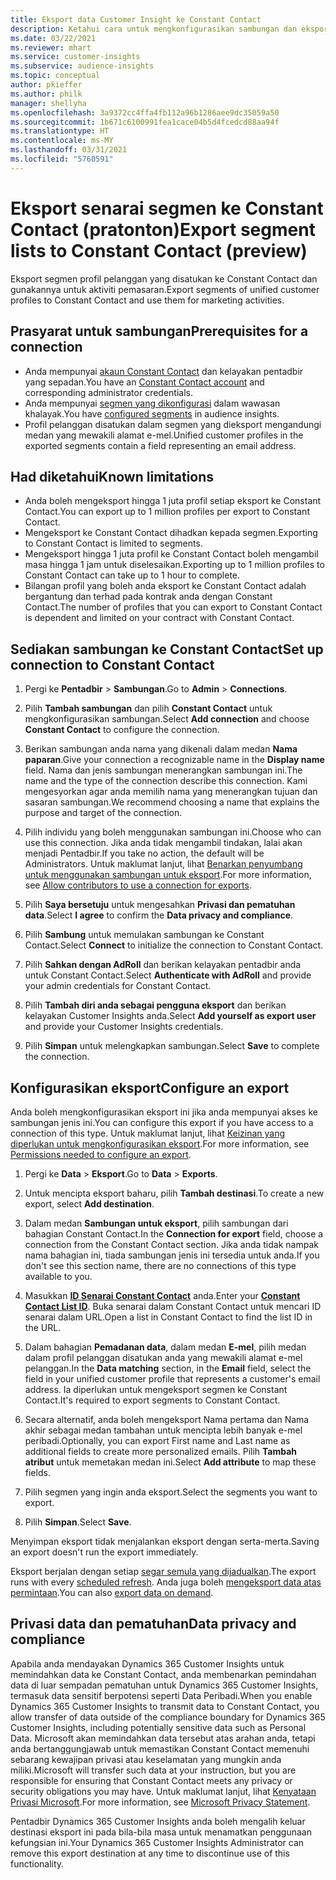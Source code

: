 ```yaml
---
title: Eksport data Customer Insight ke Constant Contact
description: Ketahui cara untuk mengkonfigurasikan sambungan dan eksport ke Constant Contact.
ms.date: 03/22/2021
ms.reviewer: mhart
ms.service: customer-insights
ms.subservice: audience-insights
ms.topic: conceptual
author: pkieffer
ms.author: philk
manager: shellyha
ms.openlocfilehash: 3a9372cc4ffa4fb112a96b1286aee9dc35059a50
ms.sourcegitcommit: 1b671c6100991fea1cace04b5d4fcedcd88aa94f
ms.translationtype: HT
ms.contentlocale: ms-MY
ms.lasthandoff: 03/31/2021
ms.locfileid: "5760591"
---
```

# <a name="export-segment-lists-to-constant-contact-preview"></a><span data-ttu-id="d642e-103">Eksport senarai segmen ke Constant Contact (pratonton)</span><span class="sxs-lookup"><span data-stu-id="d642e-103">Export segment lists to Constant Contact (preview)</span></span>

<span data-ttu-id="d642e-104">Eksport segmen profil pelanggan yang disatukan ke Constant Contact dan gunakannya untuk aktiviti pemasaran.</span><span class="sxs-lookup"><span data-stu-id="d642e-104">Export segments of unified customer profiles to Constant Contact and use them for marketing activities.</span></span> 

## <a name="prerequisites-for-a-connection"></a><span data-ttu-id="d642e-105">Prasyarat untuk sambungan</span><span class="sxs-lookup"><span data-stu-id="d642e-105">Prerequisites for a connection</span></span>

-   <span data-ttu-id="d642e-106">Anda mempunyai [akaun Constant Contact](https://www.constantcontact.com/account-home) dan kelayakan pentadbir yang sepadan.</span><span class="sxs-lookup"><span data-stu-id="d642e-106">You have an [Constant Contact account](https://www.constantcontact.com/account-home) and corresponding administrator credentials.</span></span>
-   <span data-ttu-id="d642e-107">Anda mempunyai [segmen yang dikonfigurasi](segments.md) dalam wawasan khalayak.</span><span class="sxs-lookup"><span data-stu-id="d642e-107">You have [configured segments](segments.md) in audience insights.</span></span>
-   <span data-ttu-id="d642e-108">Profil pelanggan disatukan dalam segmen yang dieksport mengandungi medan yang mewakili alamat e-mel.</span><span class="sxs-lookup"><span data-stu-id="d642e-108">Unified customer profiles in the exported segments contain a field representing an email address.</span></span>

## <a name="known-limitations"></a><span data-ttu-id="d642e-109">Had diketahui</span><span class="sxs-lookup"><span data-stu-id="d642e-109">Known limitations</span></span>

- <span data-ttu-id="d642e-110">Anda boleh mengeksport hingga 1 juta profil setiap eksport ke Constant Contact.</span><span class="sxs-lookup"><span data-stu-id="d642e-110">You can export up to 1 million profiles per export to Constant Contact.</span></span>
- <span data-ttu-id="d642e-111">Mengeksport ke Constant Contact dihadkan kepada segmen.</span><span class="sxs-lookup"><span data-stu-id="d642e-111">Exporting to Constant Contact is limited to segments.</span></span>
- <span data-ttu-id="d642e-112">Mengeksport hingga 1 juta profil ke Constant Contact boleh mengambil masa hingga 1 jam untuk diselesaikan.</span><span class="sxs-lookup"><span data-stu-id="d642e-112">Exporting up to 1 million profiles to Constant Contact can take up to 1 hour to complete.</span></span> 
- <span data-ttu-id="d642e-113">Bilangan profil yang boleh anda eksport ke Constant Contact adalah bergantung dan terhad pada kontrak anda dengan Constant Contact.</span><span class="sxs-lookup"><span data-stu-id="d642e-113">The number of profiles that you can export to Constant Contact is dependent and limited on your contract with Constant Contact.</span></span>

## <a name="set-up-connection-to-constant-contact"></a><span data-ttu-id="d642e-114">Sediakan sambungan ke Constant Contact</span><span class="sxs-lookup"><span data-stu-id="d642e-114">Set up connection to Constant Contact</span></span>

1. <span data-ttu-id="d642e-115">Pergi ke **Pentadbir** > **Sambungan**.</span><span class="sxs-lookup"><span data-stu-id="d642e-115">Go to **Admin** > **Connections**.</span></span>

1. <span data-ttu-id="d642e-116">Pilih **Tambah sambungan** dan pilih **Constant Contact** untuk mengkonfigurasikan sambungan.</span><span class="sxs-lookup"><span data-stu-id="d642e-116">Select **Add connection** and choose **Constant Contact** to configure the connection.</span></span>

1. <span data-ttu-id="d642e-117">Berikan sambungan anda nama yang dikenali dalam medan **Nama paparan**.</span><span class="sxs-lookup"><span data-stu-id="d642e-117">Give your connection a recognizable name in the **Display name** field.</span></span> <span data-ttu-id="d642e-118">Nama dan jenis sambungan menerangkan sambungan ini.</span><span class="sxs-lookup"><span data-stu-id="d642e-118">The name and the type of the connection describe this connection.</span></span> <span data-ttu-id="d642e-119">Kami mengesyorkan agar anda memilih nama yang menerangkan tujuan dan sasaran sambungan.</span><span class="sxs-lookup"><span data-stu-id="d642e-119">We recommend choosing a name that explains the purpose and target of the connection.</span></span>

1. <span data-ttu-id="d642e-120">Pilih individu yang boleh menggunakan sambungan ini.</span><span class="sxs-lookup"><span data-stu-id="d642e-120">Choose who can use this connection.</span></span> <span data-ttu-id="d642e-121">Jika anda tidak mengambil tindakan, lalai akan menjadi Pentadbir.</span><span class="sxs-lookup"><span data-stu-id="d642e-121">If you take no action, the default will be Administrators.</span></span> <span data-ttu-id="d642e-122">Untuk maklumat lanjut, lihat [Benarkan penyumbang untuk menggunakan sambungan untuk eksport](connections.md#allow-contributors-to-use-a-connection-for-exports).</span><span class="sxs-lookup"><span data-stu-id="d642e-122">For more information, see [Allow contributors to use a connection for exports](connections.md#allow-contributors-to-use-a-connection-for-exports).</span></span>

1. <span data-ttu-id="d642e-123">Pilih **Saya bersetuju** untuk mengesahkan **Privasi dan pematuhan data**.</span><span class="sxs-lookup"><span data-stu-id="d642e-123">Select **I agree** to confirm the **Data privacy and compliance**.</span></span>

1. <span data-ttu-id="d642e-124">Pilih **Sambung** untuk memulakan sambungan ke Constant Contact.</span><span class="sxs-lookup"><span data-stu-id="d642e-124">Select **Connect** to initialize the connection to Constant Contact.</span></span>

1. <span data-ttu-id="d642e-125">Pilih **Sahkan dengan AdRoll** dan berikan kelayakan pentadbir anda untuk Constant Contact.</span><span class="sxs-lookup"><span data-stu-id="d642e-125">Select **Authenticate with AdRoll** and provide your admin credentials for Constant Contact.</span></span> 

1. <span data-ttu-id="d642e-126">Pilih **Tambah diri anda sebagai pengguna eksport** dan berikan kelayakan Customer Insights anda.</span><span class="sxs-lookup"><span data-stu-id="d642e-126">Select **Add yourself as export user** and provide your Customer Insights credentials.</span></span>

1. <span data-ttu-id="d642e-127">Pilih **Simpan** untuk melengkapkan sambungan.</span><span class="sxs-lookup"><span data-stu-id="d642e-127">Select **Save** to complete the connection.</span></span>

## <a name="configure-an-export"></a><span data-ttu-id="d642e-128">Konfigurasikan eksport</span><span class="sxs-lookup"><span data-stu-id="d642e-128">Configure an export</span></span>

<span data-ttu-id="d642e-129">Anda boleh mengkonfigurasikan eksport ini jika anda mempunyai akses ke sambungan jenis ini.</span><span class="sxs-lookup"><span data-stu-id="d642e-129">You can configure this export if you have access to a connection of this type.</span></span> <span data-ttu-id="d642e-130">Untuk maklumat lanjut, lihat [Keizinan yang diperlukan untuk mengkonfigurasikan eksport](export-destinations.md#set-up-a-new-export).</span><span class="sxs-lookup"><span data-stu-id="d642e-130">For more information, see [Permissions needed to configure an export](export-destinations.md#set-up-a-new-export).</span></span>

1. <span data-ttu-id="d642e-131">Pergi ke **Data** > **Eksport**.</span><span class="sxs-lookup"><span data-stu-id="d642e-131">Go to **Data** > **Exports**.</span></span>

1. <span data-ttu-id="d642e-132">Untuk mencipta eksport baharu, pilih **Tambah destinasi**.</span><span class="sxs-lookup"><span data-stu-id="d642e-132">To create a new export, select **Add destination**.</span></span>

1. <span data-ttu-id="d642e-133">Dalam medan **Sambungan untuk eksport**, pilih sambungan dari bahagian Constant Contact.</span><span class="sxs-lookup"><span data-stu-id="d642e-133">In the **Connection for export** field, choose a connection from the Constant Contact section.</span></span> <span data-ttu-id="d642e-134">Jika anda tidak nampak nama bahagian ini, tiada sambungan jenis ini tersedia untuk anda.</span><span class="sxs-lookup"><span data-stu-id="d642e-134">If you don't see this section name, there are no connections of this type available to you.</span></span>

1. <span data-ttu-id="d642e-135">Masukkan [**ID Senarai Constant Contact**](https://app.constantcontact.com/pages/contacts/ui#lists) anda.</span><span class="sxs-lookup"><span data-stu-id="d642e-135">Enter your [**Constant Contact List ID**](https://app.constantcontact.com/pages/contacts/ui#lists).</span></span> <span data-ttu-id="d642e-136">Buka senarai dalam Constant Contact untuk mencari ID senarai dalam URL.</span><span class="sxs-lookup"><span data-stu-id="d642e-136">Open a list in Constant Contact to find the list ID in the URL.</span></span>

1. <span data-ttu-id="d642e-137">Dalam bahagian **Pemadanan data**, dalam medan **E-mel**, pilih medan dalam profil pelanggan disatukan anda yang mewakili alamat e-mel pelanggan.</span><span class="sxs-lookup"><span data-stu-id="d642e-137">In the **Data matching** section, in the **Email** field, select the field in your unified customer profile that represents a customer's email address.</span></span> <span data-ttu-id="d642e-138">Ia diperlukan untuk mengeksport segmen ke Constant Contact.</span><span class="sxs-lookup"><span data-stu-id="d642e-138">It's required to export segments to Constant Contact.</span></span>

1. <span data-ttu-id="d642e-139">Secara alternatif, anda boleh mengeksport Nama pertama dan Nama akhir sebagai medan tambahan untuk mencipta lebih banyak e-mel peribadi.</span><span class="sxs-lookup"><span data-stu-id="d642e-139">Optionally, you can export First name and Last name as additional fields to create more personalized emails.</span></span> <span data-ttu-id="d642e-140">Pilih **Tambah atribut** untuk memetakan medan ini.</span><span class="sxs-lookup"><span data-stu-id="d642e-140">Select **Add attribute** to map these fields.</span></span>

1. <span data-ttu-id="d642e-141">Pilih segmen yang ingin anda eksport.</span><span class="sxs-lookup"><span data-stu-id="d642e-141">Select the segments you want to export.</span></span>

1. <span data-ttu-id="d642e-142">Pilih **Simpan**.</span><span class="sxs-lookup"><span data-stu-id="d642e-142">Select **Save**.</span></span>

<span data-ttu-id="d642e-143">Menyimpan eksport tidak menjalankan eksport dengan serta-merta.</span><span class="sxs-lookup"><span data-stu-id="d642e-143">Saving an export doesn't run the export immediately.</span></span>

<span data-ttu-id="d642e-144">Eksport berjalan dengan setiap [segar semula yang dijadualkan](system.md#schedule-tab).</span><span class="sxs-lookup"><span data-stu-id="d642e-144">The export runs with every [scheduled refresh](system.md#schedule-tab).</span></span> <span data-ttu-id="d642e-145">Anda juga boleh [mengeksport data atas permintaan](export-destinations.md#run-exports-on-demand).</span><span class="sxs-lookup"><span data-stu-id="d642e-145">You can also [export data on demand](export-destinations.md#run-exports-on-demand).</span></span> 


## <a name="data-privacy-and-compliance"></a><span data-ttu-id="d642e-146">Privasi data dan pematuhan</span><span class="sxs-lookup"><span data-stu-id="d642e-146">Data privacy and compliance</span></span>

<span data-ttu-id="d642e-147">Apabila anda mendayakan Dynamics 365 Customer Insights untuk memindahkan data ke Constant Contact, anda membenarkan pemindahan data di luar sempadan pematuhan untuk Dynamics 365 Customer Insights, termasuk data sensitif berpotensi seperti Data Peribadi.</span><span class="sxs-lookup"><span data-stu-id="d642e-147">When you enable Dynamics 365 Customer Insights to transmit data to Constant Contact, you allow transfer of data outside of the compliance boundary for Dynamics 365 Customer Insights, including potentially sensitive data such as Personal Data.</span></span> <span data-ttu-id="d642e-148">Microsoft akan memindahkan data tersebut atas arahan anda, tetapi anda bertanggungjawab untuk memastikan Constant Contact memenuhi sebarang kewajipan privasi atau keselamatan yang mungkin anda miliki.</span><span class="sxs-lookup"><span data-stu-id="d642e-148">Microsoft will transfer such data at your instruction, but you are responsible for ensuring that Constant Contact meets any privacy or security obligations you may have.</span></span> <span data-ttu-id="d642e-149">Untuk maklumat lanjut, lihat [Kenyataan Privasi Microsoft](https://go.microsoft.com/fwlink/?linkid=396732).</span><span class="sxs-lookup"><span data-stu-id="d642e-149">For more information, see [Microsoft Privacy Statement](https://go.microsoft.com/fwlink/?linkid=396732).</span></span>

<span data-ttu-id="d642e-150">Pentadbir Dynamics 365 Customer Insights anda boleh mengalih keluar destinasi eksport ini pada bila-bila masa untuk menamatkan penggunaan kefungsian ini.</span><span class="sxs-lookup"><span data-stu-id="d642e-150">Your Dynamics 365 Customer Insights Administrator can remove this export destination at any time to discontinue use of this functionality.</span></span>
